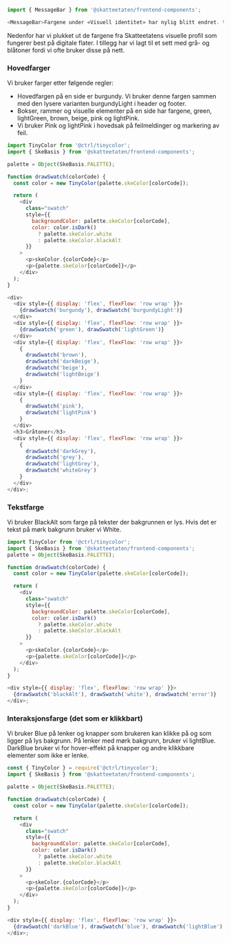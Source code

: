 ```js noeditor
import { MessageBar } from '@skatteetaten/frontend-components';

<MessageBar>Fargene under «Visuell identitet» har nylig blitt endret. Vi jobber med å innnarbeide de nye fargene, men inntil videre er det fargene på denne siden som brukes i komponentene.</MessageBar>;
```

Nedenfor har vi plukket ut de fargene fra Skatteetatens visuelle profil som fungerer best på digitale flater. 
I tillegg har vi lagt til et sett med grå- og blåtoner fordi vi ofte bruker disse på nett.


### Hovedfarger

Vi bruker farger etter følgende regler:

- Hovedfargen på en side er burgundy. Vi bruker denne fargen sammen med den lysere varianten burgundyLight i header og footer.
- Bokser, rammer og visuelle elementer på en side har fargene, green, lightGreen, brown, beige, pink og lightPink. 
- Vi bruker Pink og lightPink i hovedsak på feilmeldinger og markering av feil.

```js noeditor beskrivelse
import TinyColor from '@ctrl/tinycolor';
import { SkeBasis } from '@skatteetaten/frontend-components';

palette = Object(SkeBasis.PALETTE);

function drawSwatch(colorCode) {
  const color = new TinyColor(palette.skeColor[colorCode]);

  return (
    <div
      class="swatch"
      style={{
        backgroundColor: palette.skeColor[colorCode],
        color: color.isDark()
          ? palette.skeColor.white
          : palette.skeColor.blackAlt
      }}
    >
      <p>skeColor.{colorCode}</p>
      <p>{palette.skeColor[colorCode]}</p>
    </div>
  );
}

<div>
  <div style={{ display: 'flex', flexFlow: 'row wrap' }}>
    {drawSwatch('burgundy'), drawSwatch('burgundyLight')}
  </div>
  <div style={{ display: 'flex', flexFlow: 'row wrap' }}>
    {drawSwatch('green'), drawSwatch('lightGreen')}
  </div>
  <div style={{ display: 'flex', flexFlow: 'row wrap' }}>
    {
      drawSwatch('brown'),
      drawSwatch('darkBeige'),
      drawSwatch('beige'),
      drawSwatch('lightBeige')
    }
  </div>
  <div style={{ display: 'flex', flexFlow: 'row wrap' }}>
    {
      drawSwatch('pink'), 
      drawSwatch('lightPink')
    }
  </div>
  <h3>Gråtoner</h3>
  <div style={{ display: 'flex', flexFlow: 'row wrap' }}>
    {
      drawSwatch('darkGrey'),
      drawSwatch('grey'),
      drawSwatch('lightGrey'),
      drawSwatch('whiteGrey')
    }
  </div>
</div>;
```

### Tekstfarge

Vi bruker BlackAlt som farge på tekster der bakgrunnen er lys. Hvis det er tekst på mørk bakgrunn bruker vi White.

```js noeditor beskrivelse
import TinyColor from '@ctrl/tinycolor';
import { SkeBasis } from '@skatteetaten/frontend-components';
palette = Object(SkeBasis.PALETTE);

function drawSwatch(colorCode) {
  const color = new TinyColor(palette.skeColor[colorCode]);

  return (
    <div
      class="swatch"
      style={{
        backgroundColor: palette.skeColor[colorCode],
        color: color.isDark()
          ? palette.skeColor.white
          : palette.skeColor.blackAlt
      }}
    >
      <p>skeColor.{colorCode}</p>
      <p>{palette.skeColor[colorCode]}</p>
    </div>
  );
}

<div style={{ display: 'flex', flexFlow: 'row wrap' }}>
  {drawSwatch('blackAlt'), drawSwatch('white'), drawSwatch('error')}
</div>;
```

### Interaksjonsfarge (det som er klikkbart)

Vi bruker Blue på lenker og knapper som brukeren kan klikke på og som ligger på lys bakgrunn. 
På lenker med mørk bakgrunn, bruker vi lightBlue. DarkBlue bruker vi for hover-effekt på knapper og andre klikkbare elementer som ikke er lenke.

```js noeditor beskrivelse
const { TinyColor } = require('@ctrl/tinycolor');
import { SkeBasis } from '@skatteetaten/frontend-components';

palette = Object(SkeBasis.PALETTE);

function drawSwatch(colorCode) {
  const color = new TinyColor(palette.skeColor[colorCode]);

  return (
    <div
      class="swatch"
      style={{
        backgroundColor: palette.skeColor[colorCode],
        color: color.isDark()
          ? palette.skeColor.white
          : palette.skeColor.blackAlt
      }}
    >
      <p>skeColor.{colorCode}</p>
      <p>{palette.skeColor[colorCode]}</p>
    </div>
  );
}

<div style={{ display: 'flex', flexFlow: 'row wrap' }}>
  {drawSwatch('darkBlue'), drawSwatch('blue'), drawSwatch('lightBlue') }
</div>;
```

